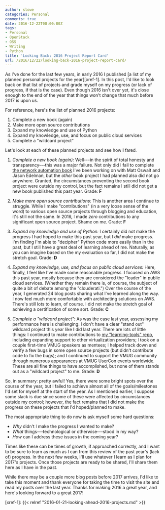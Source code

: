 ```yaml
---
author: slowe
categories: Personal
comments: true
date: 2016-12-22T00:00:00Z
tags:
- Personal
- OpenStack
- OSS
- Writing
- Python
title: 'Looking Back: 2016 Project Report Card'
url: /2016/12/22/looking-back-2016-project-report-card/
---
```


As I've done for the last few years, in early 2016 I published [a list of my planned personal projects for the year][xref-1]. In this post, I'd like to look back on that list of projects and grade myself on my progress (or lack of progress, if that is the case). Even though 2016 isn't over yet, it's close enough to the end of the year that things won't change that much before 2017 is upon us.

For reference, here's the list of planned 2016 projects:

1. Complete a new book (again)
2. Make more open source contributions
3. Expand my knowledge and use of Python
4. Expand my knowledge, use, and focus on public cloud services
5. Complete a "wildcard project"

Let's look at each of these planned projects and see how I fared.

1. _Complete a new book (again):_ Well---in the spirit of total honesty and transparency---this was a major failure. Not only did I fail to complete [the network automation book][link-1] I've been working on with Matt Oswalt and Jason Edelman, but the _other_ book project I had planned also did not go anywhere. Granted, the circumstances preventing the second book project were outside my control, but the fact remains I still did not get a new book published this past year. Grade: **F**

2. _Make more open source contributions:_ This is another area I continue to struggle. While I make "contributions" (in a very loose sense of the word) to various open source projects through blogging and education, it's still not the same. In 2016, I made _zero_ contributions to any significant open source project. Shame on me. Grade: **F**

3. _Expand my knowledge and use of Python:_ I certainly did not make the progress I had hoped to make this past year, but I _did_ make progress. I'm finding I'm able to "decipher" Python code more easily than in the past, but I still have a great deal of learning ahead of me. Naturally, as you can imagine based on the my evaluation so far, I did not make the stretch goal. Grade: **D**

4. _Expand my knowledge, use, and focus on public cloud services:_ Here, finally, I feel like I've made some reasonable progress. I focused on AWS this past year, mostly because they are considered the "leader" in public cloud services. (Whether they remain there is, of course, the subject of quite a bit of debate among the "clouderati.") Over the course of the year, I generated 24 blog posts sharing what I've learned along the way. I now feel much more comfortable with architecting solutions on AWS. There's still lots to learn, of course. I did not make the stretch goal of achieving a certification of some sort. Grade: **C**

5. _Complete a "wildcard project":_ As was the case last year, assessing my performance here is challenging. I don't have a clear "stand out" wildcard project this year like I did last year. There are lots of little things: I continued to make contributions to [my "learning-tools" repo][link-2], including expanding support to other virtualization providers; I took on a couple first-time VMUG speakers as mentees; I helped track down and verify a few bugs in some open source projects (but didn't contribute code to fix the bugs); and I continued to support the VMUG community through numerous appearances at VMUG UserCon events worldwide. These are all fine things to have accomplished, but none of them stands out as a "wildcard project" to me. Grade: **D**

So, in summary: pretty awful! Yes, there were some bright spots over the course of the year, but I failed to achieve almost all of the goals/milestones I'd set for myself at the start of the year. As I mentioned earlier, I suppose some slack is due since some of these were affected by circumstances outside my control; however, the fact remains that I did not make the progress on these projects that I'd hoped/planned to make.

The most appropriate thing to do now is ask myself some hard questions:

* _Why_ didn't I make the progress I wanted to make?
* _What_ things---technological or otherwise---stood in my way?
* _How_ can I address these issues in the coming year?

Times like these can be times of growth, if approached correctly, and I want to be sure to learn as much as I can from this review of the past year's (lack of) progress. In the next few weeks, I'll use whatever I learn as I plan for 2017's projects. Once those projects are ready to be shared, I'll share them here as I have in the past.

While there may be a couple more blog posts before 2017 arrives, I'd like to take this moment and thank everyone for taking the time to visit the site and read my posts over the last year. Thanks for making 2016 a great year, and here's looking forward to a great 2017!



[link-1]: http://shop.oreilly.com/product/0636920042082.do
[link-2]: https://github.com/scottslowe/learning-tools
[xref-1]: {{< relref "2016-01-21-looking-ahead-2016-projects.md" >}}
